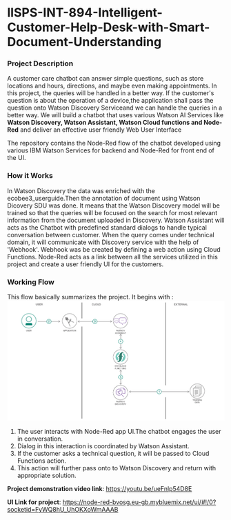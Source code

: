 # llSPS-INT-894-Intelligent-Customer-Help-Desk-with-Smart-Document-Understanding

### Project Description
A customer care chatbot can answer simple questions, such as store locations and hours, directions, and maybe even making appointments.
In this project, the queries will be handled in a better way. If the customer's question is about the operation of a device,the application
shall pass the question onto Watson Discovery Serviceand we can handle the queries in a better way.
We will build a chatbot that uses various Watson AI Services like **Watson Discovery, Watson Assistant, Watson Cloud functions and Node-Red** and deliver an effective user friendly Web User Interface 

The repository contains the Node-Red flow of the chatbot developed using various IBM Watson Services for backend and Node-Red for front end
of the UI.

### How it Works
In Watson Discovery the data was enriched with the ecobee3_userguide.Then the annotation of document using Watson Dicovery SDU was done.
It means that the Watson Discovery model will be trained so that the queries will be focused on the search for most relevant information
from the document uploaded in Discovery.
Watson Assistant will acts as the Chatbot with predefined standard dialogs to handle typical conversation between customer. When the query
comes under technical domain, it will communicate with Discovery service with the help of 'Webhook'. 
Webhook was be created by defining a web action using Cloud Functions.
Node-Red acts as a link between all the services utilized in this project and create a user friendly UI for the customers.

### Working Flow
This flow basically summarizes the project. It begins with :
![alt text](https://github.com/SmartPracticeschool/llSPS-INT-894-Intelligent-Customer-Help-Desk-with-Smart-Document-Understanding/blob/master/Project%20Report/project-flow.png)
1. The user interacts with Node-Red app UI.The chatbot engages the user in conversation.
2. Dialog in this interaction is coordinated by Watson Assistant.
3. If the customer asks a technical question, it will be passed to Cloud Functions action.
4. This action will further pass onto to Watson Discovery and return with appropriate solution.

**Project demonstration video link**: https://youtu.be/ueFnlp54D8E

**UI Link for project**: https://node-red-bvosg.eu-gb.mybluemix.net/ui/#!/0?socketid=FyWQ8hU_UhOKXoWmAAAB
